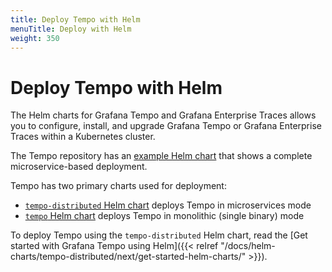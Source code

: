 ```yaml
---
title: Deploy Tempo with Helm
menuTitle: Deploy with Helm
weight: 350
---
```


# Deploy Tempo with Helm

The Helm charts for Grafana Tempo and Grafana Enterprise Traces allows you to configure, install, and upgrade Grafana Tempo or Grafana Enterprise Traces within a Kubernetes cluster.

The Tempo repository has an [example Helm chart](https://github.com/grafana/tempo/tree/main/example/helm) that shows a complete microservice-based deployment.

Tempo has two primary charts used for deployment:

* [`tempo-distributed` Helm chart](https://github.com/grafana/helm-charts/tree/main/charts/tempo-distributed) deploys Tempo in microservices mode
* [`tempo` Helm chart](https://github.com/grafana/helm-charts/tree/main/charts/tempo) deploys Tempo in monolithic (single binary) mode

To deploy Tempo using the `tempo-distributed` Helm chart, read the [Get started with Grafana Tempo using Helm]({{< relref "/docs/helm-charts/tempo-distributed/next/get-started-helm-charts/" >}}).